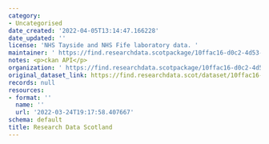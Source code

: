 ```yaml
---
category:
- Uncategorised
date_created: '2022-04-05T13:14:47.166228'
date_updated: ''
license: 'NHS Tayside and NHS Fife laboratory data. '
maintainer: ' https://find.researchdata.scotpackage/10ffac16-d0c2-4d53-ab6a-69a38e283223'
notes: <p>ckan API</p>
organization: ' https://find.researchdata.scotpackage/10ffac16-d0c2-4d53-ab6a-69a38e283223'
original_dataset_link: https://find.researchdata.scot/dataset/10ffac16-d0c2-4d53-ab6a-69a38e283223/resource/10ffac16-d0c2-4d53-ab6a-69a38e283223/download/datadictionary.json
records: null
resources:
- format: ''
  name: ''
  url: '2022-03-24T19:17:58.407667'
schema: default
title: Research Data Scotland
---
```

